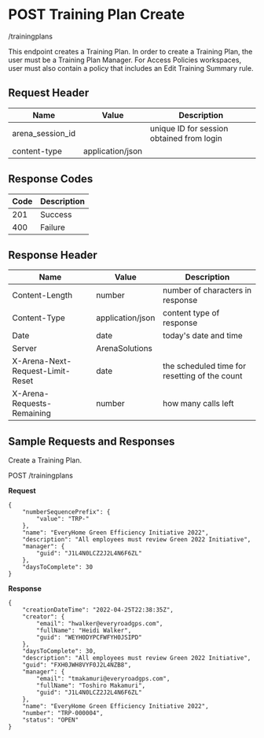# POST Training Plan Create
/trainingplans

This endpoint creates a Training Plan. In order to create a Training Plan, the user must be a Training Plan Manager. For Access Policies workspaces, user must also contain a policy that includes an Edit Training Summary rule.  

## Request Header

| Name<br> | Value<br> | Description<br> |
|  --- |  --- |  --- | 
| arena_session_id<br> |   | unique ID for session obtained from login<br> |
| content-type<br> | application/json<br> |   |

## Response Codes

| Code<br> | Description<br> |
|  --- |  --- | 
| 201<br> | Success<br> |
| 400<br> | Failure<br> |

## Response Header

| Name<br> | Value<br> | Description<br> |
|  --- |  --- |  --- | 
| Content-Length<br> | number<br> | number of characters in response<br> |
| Content-Type<br> | application/json<br> | content type of response<br> |
| Date<br> | date<br> | today's date and time<br> |
| Server<br> | ArenaSolutions<br> |   |
| X-Arena-Next-Request-Limit-Reset<br> | date<br> | the scheduled time for resetting of the count<br> |
| X-Arena-Requests-Remaining<br> | number<br> | how many calls left<br> |

## Sample Requests and Responses
Create a Training Plan.

POST /trainingplans

**Request** 

```
{
    "numberSequencePrefix": {
        "value": "TRP-"
    },
    "name": "EveryHome Green Efficiency Initiative 2022",
    "description": "All employees must review Green 2022 Initiative",
    "manager": {
        "guid": "J1L4N0LCZ2J2L4N6F6ZL"
    },
    "daysToComplete": 30
}
```
**Response** 

```
{
    "creationDateTime": "2022-04-25T22:38:35Z",
    "creator": {
        "email": "hwalker@everyroadgps.com",
        "fullName": "Heidi Walker",
        "guid": "WEYH0DYPCFWFYH0JSIPD"
    },
    "daysToComplete": 30,
    "description": "All employees must review Green 2022 Initiative",
    "guid": "FXH0JWH8VYF0J2L4NZB8",
    "manager": {
        "email": "tmakamuri@everyroadgps.com",
        "fullName": "Toshiro Makamuri",
        "guid": "J1L4N0LCZ2J2L4N6F6ZL"
    },
    "name": "EveryHome Green Efficiency Initiative 2022",
    "number": "TRP-000004",
    "status": "OPEN"
}
     
```
